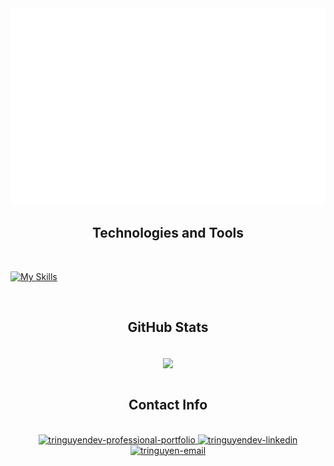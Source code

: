 <!-- tringuyendev -->
<a href="#" target="_blank">
  <img src="svg/tringuyendev.svg" width="1200" alt="Click to see the source" />
</a>

<h2 align="center"> Technologies and Tools </h2>
<br>

<!-- https://simpleicons.org/ -->

[![My Skills](https://skillicons.dev/icons?i=java,js,html,css,mongo,express,react,nodejs,jquery,typescript,mysql,bootstrap,docker,vscode,github)](https://skillicons.dev)
&nbsp;

<!--
[![My Skills](https://skillicons.dev/icons?i=java,js,html,css,mongo,express,react,nodejs,jquery,typescript,mysql,bootstrap,tailwind,docker,vscode,github,cs,cpp,discord)](https://skillicons.dev)
&nbsp;
-->

<!--
<span><img src="https://img.shields.io/badge/MongoDB-282C34?logo=mongodb&logoColor=47A248" alt="MongoDB logo" title="MongoDB" height="25" /></span>
&nbsp;
<span><img src="https://img.shields.io/badge/Express-282C34?logo=express&logoColor=FFFFFF" alt="Express.js logo" title="Express.js" height="25" /></span>
&nbsp;
<span><img src="https://img.shields.io/badge/ReactJS-282C34?logo=react&logoColor=61DAFB" alt="ReactJS logo" title="ReactJS" height="25" /></span>
&nbsp;
<span><img src="https://img.shields.io/badge/Node.js-282C34?logo=node.js&logoColor=00F200" alt="Node.js logo" title="Node.js" height="25" /></span>
&nbsp;
<span><img src="https://img.shields.io/badge/JavaScript-282C34?logo=javascript&logoColor=F7DF1E" alt="JavaScript logo" title="JavaScript" height="25" /></span>
&nbsp;
<span><img src="https://img.shields.io/badge/JSON-282C34?logo=json&logoColor=000000" alt="JQuery logo" title="JQuery" height="25" /></span>
&nbsp;
<span><img src="https://img.shields.io/badge/JQuery-282C34?logo=jquery&logoColor=0769AD" alt="JQuery logo" title="JQuery" height="25" /></span>
&nbsp;
<span><img src="https://img.shields.io/badge/TypeScript-282C34?logo=typescript&logoColor=3178C6" alt="TypeScript logo" title="TypeScript" height="25" /></span>
&nbsp;
<span><img src="https://img.shields.io/badge/MySQL-282C34?logo=mysql&logoColor=4479A1" alt="Three.js logo" title="Three.js" height="25" /></span>
&nbsp;
<span><img src="https://img.shields.io/badge/HTML5-282C34?logo=html5&logoColor=E34F26" alt="HTML5 logo" title="HTML5" height="25" /></span>
&nbsp;
<span><img src="https://img.shields.io/badge/CSS3-282C34?logo=css3&logoColor=1572B6" alt="CSS3 logo" title="CSS3" height="25" /></span>
&nbsp;
<span><img src="https://img.shields.io/badge/Bootstrap-282C34?logo=bootstrap&logoColor=7952B3" alt="Bootstrap logo" title="Bootstrap" height="25" /></span>
&nbsp;
<span><img src="https://img.shields.io/badge/Tailwind%20CSS-282C34?logo=tailwind-css&logoColor=38B2AC" alt="TailwindCSS logo" title="TailwindCSS" height="25" /></span>
&nbsp;
<span><img src="https://img.shields.io/badge/ESLint-282C34?logo=eslint&logoColor=4B32C3" alt="ESLint logo" title="ESLint" height="25" /></span>
&nbsp;
<span><img src="https://img.shields.io/badge/WordPress-282C34?logo=wordPress&logoColor=21759B" alt="WordPress logo" title="WordPress" height="25" /></span>
&nbsp;
<span><img src="https://img.shields.io/badge/git-282C34?logo=git&logoColor=F05032" alt="git logo" title="git" height="25" /></span>
&nbsp;
<span><img src="https://img.shields.io/badge/VS%20Code-282C34?logo=visual-studio-code&logoColor=007ACC" alt="Visual Studio Code logo" title="Visual Studio Code" height="25" /></span>
&nbsp;

-->

<br>

<h2 align="center"> GitHub Stats </h2>
<!-- https://github.com/anuraghazra/github-readme-stats -->
<br>
<div align=center>
  <a href="#" title="Tringuyendev">
    <img width="315" align="center" src="https://github-readme-stats.vercel.app/api/top-langs/?username=tringuyen1086&hide=c%23,powershell,Mathematica,Ruby,Objective-C,Objective-C%2b%2b,Cuda&title_color=61dafb&text_color=ffffff&icon_color=61dafb&bg_color=20232a&langs_count=8&layout=compact&border_color=61dafb&hide_border=true" />
  </a>
<!--  
  <a href="#" title="Tringuyenndev">
    <img align="right" width="434" src="https://github-readme-stats.vercel.app/api?username=tringuyen1086&show_icons=true&theme=react&border_color=61dafb&hide_border=true" />
  </a> 
-->
</div>

<br>

<h2 align="center"> Contact Info </h2>
<br>
<!-- https://icons8.com -->
<div align="center">
  <a href="https://tringuyendeveloper.com/" target="blank">
    <img width="90" height="90" src="https://img.icons8.com/external-xnimrodx-lineal-color-xnimrodx/64/external-website-job-amp-resume-xnimrodx-lineal-color-xnimrodx-2.png" alt="tringuyendev-professional-portfolio" />
  </a>
  <a href="https://www.linkedin.com/in/tri-nguyen-1086" target="blank">
    <img src="https://img.icons8.com/bubbles/100/000000/linkedin.png" alt="tringuyendev-linkedin" />
  </a>
  <a href="mailto:tri.nguyen1086@gmail.com" target="top">
    <img src="https://img.icons8.com/bubbles/100/000000/apple-mail.png" alt="tringuyen-email" />
  </a>
</div>

</div>


